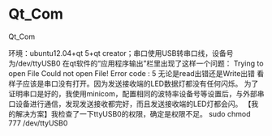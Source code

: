 # Qt_Com
Qt_Com

环境：ubuntu12.04+qt 5+qt creator；串口使用USB转串口线，设备号为/dev/ttyUSB0
在qt软件的“应用程序输出”栏里出现了这样一个问题：
Trying to open File
Could not open File! Error code : 5
无论是read出错还是Write出错
看样子应该是串口没有打开。因为发送接收端的LED数据灯都没有任何闪烁。
为了证明串口是好的，我使用minicom，配置相同的波特率设备号等设置后，与外部串口设备进行通信，发现发送接收都完好，而且发送接收端的LED灯都会闪。
【我的解决方案】我检查了一下ttyUSB0的权限，确定是权限不足。
sudo chmod 777 /dev/ttyUSB0
